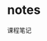 <!--
 * @Author: lqli
 * @Date: 2024-12-22 00:49:42
 * @LastEditors: lqli
 * @LastEditTime: 2024-12-22 00:49:58
 * @Description: 卡颂 - 从0到1实现React18 - 课程笔记
-->
# notes

课程笔记